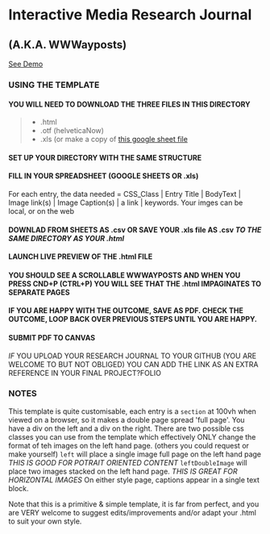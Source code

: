 # Interactive Media Research Journal
## (A.K.A. WWWayposts)
[See Demo](https://karenanndonnachie.github.io/VCA_INTERACTIVEMEDIA/ResearchJournal/researchJournal_template.html)

### USING THE TEMPLATE 
#### YOU WILL NEED TO DOWNLOAD THE THREE FILES IN THIS DIRECTORY 

> + .html
> + .otf (helveticaNow)
> + .xls (or make a copy of [this google sheet file]((https://docs.google.com/spreadsheets/d/1_xdM9l0SqY_8bbNkj98OZN7l_m2NDdyTfwxJoJ4OrYk/edit?usp=sharing))

#### SET UP YOUR DIRECTORY WITH THE SAME STRUCTURE

#### FILL IN YOUR SPREADSHEET (GOOGLE SHEETS OR .xls)
For each entry, the data needed = CSS_Class | Entry Title | BodyText | Image link(s) | Image Caption(s) | a link | keywords.
Your imges can be local, or on the web

#### DOWNLAD FROM SHEETS AS .csv OR SAVE YOUR .xls file AS .csv *TO THE SAME DIRECTORY AS YOUR .html*

#### LAUNCH LIVE PREVIEW OF THE .html FILE

#### YOU SHOULD SEE A SCROLLABLE WWWAYPOSTS AND WHEN YOU PRESS CND+P (CTRL+P) YOU WILL SEE THAT THE .html IMPAGINATES TO SEPARATE PAGES

#### IF YOU ARE HAPPY WITH THE OUTCOME, SAVE AS PDF. CHECK THE OUTCOME, LOOP BACK OVER PREVIOUS STEPS UNTIL YOU ARE HAPPY.

#### SUBMIT PDF TO CANVAS 
*IF* YOU UPLOAD YOUR RESEARCH JOURNAL TO YOUR GITHUB (YOU ARE WELCOME TO BUT NOT OBLIGED) 
YOU CAN ADD THE LINK AS AN EXTRA REFERENCE IN YOUR FINAL PROJECT?FOLIO

### NOTES
This template is quite customisable, each entry is a `section` at 100vh when viewed on a browser, so it makes a double page spread 'full page'.
You have a div on the left and a div on the right.
There are two possible css classes you can use from the template which effectively ONLY change the format of teh images on the left hand page.
(others you could request or make yourself)
`left` will place a single image full page on the left hand page *THIS IS GOOD FOR POTRAIT ORIENTED CONTENT*
`leftDoubleImage` will place two images stacked on the left hand page. *THIS IS GREAT FOR HORIZONTAL IMAGES* 
On either style page, captions appear in a single text block.

Note that this is a primitive & simple template, it is far from perfect, and you are VERY welcome to suggest edits/improvements and/or adapt your .html to suit your own style.

